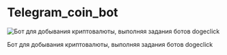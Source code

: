 # Telegram_coin_bot
![Бот для добывания криптовалюты, выполняя задания ботов dogeclick
](cfce13b13a2a.png)

Бот для добывания криптовалюты, выполняя задания ботов dogeclick
